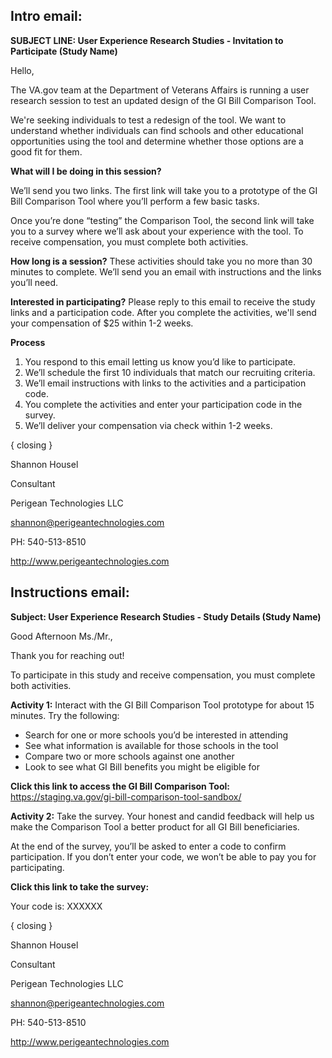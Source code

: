 ## Intro email:

**SUBJECT LINE: User Experience Research Studies - Invitation to Participate (Study Name)**

Hello,

The VA.gov team at the Department of Veterans Affairs is running a user research session to test an updated design of the GI Bill Comparison Tool.

We're seeking individuals to test a redesign of the tool. We want to understand whether individuals can find schools and other educational opportunities using the tool and determine whether those options are a good fit for them.


**What will I be doing in this session?** 

We’ll send you two links. The first link will take you to a prototype of the GI Bill Comparison Tool where you’ll perform a few basic tasks.

Once you’re done “testing” the Comparison Tool, the second link will take you to a survey where we’ll ask about your experience with the tool. To receive compensation, you must complete both activities.

 

**How long is a session?** 
These activities should take you no more than 30 minutes to complete.  We’ll send you an email with instructions and the links you’ll need.  
 

**Interested in participating?** Please reply to this email to receive the study links and a participation code. After you complete the activities, we'll send your compensation of $25 within 1-2 weeks.


**Process**

1.	You respond to this email letting us know you’d like to participate.
2. We’ll schedule the first 10 individuals that match our recruiting criteria. 
3. We’ll email instructions with links to the activities and a participation code.
4. You complete the activities and enter your participation code in the survey.
5. We’ll deliver your compensation via check within 1-2 weeks.

{ closing }

Shannon Housel

Consultant

Perigean Technologies LLC

shannon@perigeantechnologies.com

PH: 540-513-8510

http://www.perigeantechnologies.com

## Instructions email:

**Subject: User Experience Research Studies - Study Details (Study Name)**

Good Afternoon Ms./Mr., 

Thank you for reaching out! 

To participate in this study and receive compensation, you must complete both activities.

**Activity 1:** Interact with the GI Bill Comparison Tool prototype for about 15 minutes. Try the following:
*	Search for one or more schools you’d be interested in attending
*	See what information is available for those schools in the tool
*	Compare two or more schools against one another
*	Look to see what GI Bill benefits you might be eligible for

**Click this link to access the GI Bill Comparison Tool:** https://staging.va.gov/gi-bill-comparison-tool-sandbox/

**Activity 2:** Take the survey. Your honest and candid feedback will help us make the Comparison Tool a better product for all GI Bill beneficiaries.

At the end of the survey, you’ll be asked to enter a code to confirm participation.  If you don’t enter your code, we won’t be able to pay you for participating.

**Click this link to take the survey:** <SurveyMonkey link>
  
Your code is: XXXXXX

{ closing }

Shannon Housel

Consultant

Perigean Technologies LLC

shannon@perigeantechnologies.com

PH: 540-513-8510

http://www.perigeantechnologies.com
